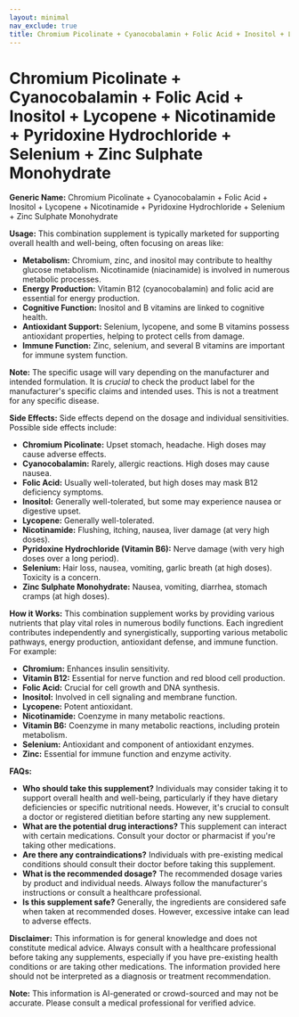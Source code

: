 ```yaml
---
layout: minimal
nav_exclude: true
title: Chromium Picolinate + Cyanocobalamin + Folic Acid + Inositol + Lycopene + Nicotinamide + Pyridoxine Hydrochloride + Selenium + Zinc Sulphate Monohydrate
---
```


# Chromium Picolinate + Cyanocobalamin + Folic Acid + Inositol + Lycopene + Nicotinamide + Pyridoxine Hydrochloride + Selenium + Zinc Sulphate Monohydrate

**Generic Name:** Chromium Picolinate + Cyanocobalamin + Folic Acid + Inositol + Lycopene + Nicotinamide + Pyridoxine Hydrochloride + Selenium + Zinc Sulphate Monohydrate

**Usage:**  This combination supplement is typically marketed for supporting overall health and well-being, often focusing on areas like:

* **Metabolism:** Chromium, zinc, and inositol may contribute to healthy glucose metabolism.  Nicotinamide (niacinamide) is involved in numerous metabolic processes.
* **Energy Production:**  Vitamin B12 (cyanocobalamin) and folic acid are essential for energy production.
* **Cognitive Function:** Inositol and B vitamins are linked to cognitive health.
* **Antioxidant Support:** Selenium, lycopene, and some B vitamins possess antioxidant properties, helping to protect cells from damage.
* **Immune Function:** Zinc, selenium, and several B vitamins are important for immune system function.

**Note:** The specific usage will vary depending on the manufacturer and intended formulation.  It is *crucial* to check the product label for the manufacturer's specific claims and intended uses.  This is not a treatment for any specific disease.

**Side Effects:**  Side effects depend on the dosage and individual sensitivities.  Possible side effects include:

* **Chromium Picolinate:**  Upset stomach, headache.  High doses may cause adverse effects.
* **Cyanocobalamin:**  Rarely, allergic reactions.  High doses may cause nausea.
* **Folic Acid:**  Usually well-tolerated, but high doses may mask B12 deficiency symptoms.
* **Inositol:** Generally well-tolerated, but some may experience nausea or digestive upset.
* **Lycopene:** Generally well-tolerated.
* **Nicotinamide:** Flushing, itching, nausea, liver damage (at very high doses).
* **Pyridoxine Hydrochloride (Vitamin B6):**  Nerve damage (with very high doses over a long period).
* **Selenium:**  Hair loss, nausea, vomiting, garlic breath (at high doses).  Toxicity is a concern.
* **Zinc Sulphate Monohydrate:**  Nausea, vomiting, diarrhea, stomach cramps (at high doses).


**How it Works:** This combination supplement works by providing various nutrients that play vital roles in numerous bodily functions.  Each ingredient contributes independently and synergistically, supporting various metabolic pathways, energy production, antioxidant defense, and immune function.  For example:

* **Chromium:**  Enhances insulin sensitivity.
* **Vitamin B12:**  Essential for nerve function and red blood cell production.
* **Folic Acid:**  Crucial for cell growth and DNA synthesis.
* **Inositol:**  Involved in cell signaling and membrane function.
* **Lycopene:**  Potent antioxidant.
* **Nicotinamide:**  Coenzyme in many metabolic reactions.
* **Vitamin B6:**  Coenzyme in many metabolic reactions, including protein metabolism.
* **Selenium:**  Antioxidant and component of antioxidant enzymes.
* **Zinc:**  Essential for immune function and enzyme activity.

**FAQs:**

* **Who should take this supplement?**  Individuals may consider taking it to support overall health and well-being, particularly if they have dietary deficiencies or specific nutritional needs.  However, it's crucial to consult a doctor or registered dietitian before starting any new supplement.
* **What are the potential drug interactions?**  This supplement can interact with certain medications.  Consult your doctor or pharmacist if you're taking other medications.
* **Are there any contraindications?**  Individuals with pre-existing medical conditions should consult their doctor before taking this supplement.
* **What is the recommended dosage?**  The recommended dosage varies by product and individual needs. Always follow the manufacturer's instructions or consult a healthcare professional.
* **Is this supplement safe?**  Generally, the ingredients are considered safe when taken at recommended doses. However, excessive intake can lead to adverse effects.


**Disclaimer:** This information is for general knowledge and does not constitute medical advice.  Always consult with a healthcare professional before taking any supplements, especially if you have pre-existing health conditions or are taking other medications.  The information provided here should not be interpreted as a diagnosis or treatment recommendation.


**Note:** This information is AI-generated or crowd-sourced and may not be accurate. Please consult a medical professional for verified advice.